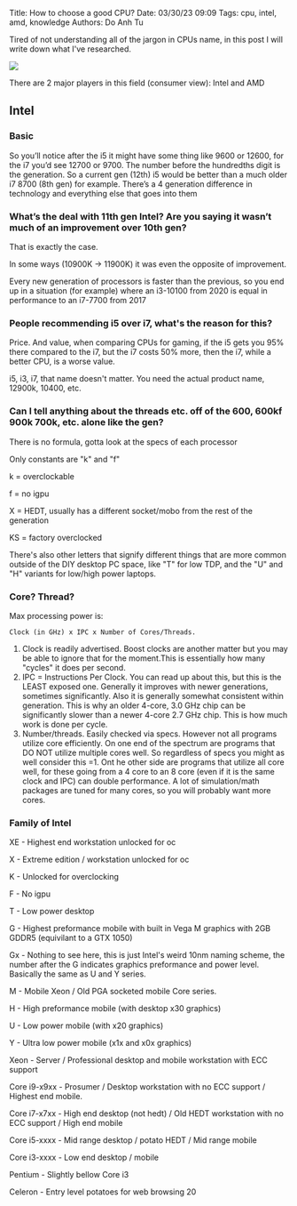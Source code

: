 Title: How to choose a good CPU?
Date: 03/30/23 09:09
Tags: cpu, intel, amd, knowledge
Authors: Do Anh Tu


Tired of not understanding all of the jargon in CPUs name, in this post I will write down what I've researched.

<img src="{static}/static/images/god_cpus.png" />

There are 2 major players in this field (consumer view): Intel and AMD


## Intel

### Basic

So you’ll notice after the i5 it might have some thing like 9600 or 12600, for the i7 you’d see 12700 or 9700. 
The number before the hundredths digit is the generation. 
So a current gen (12th) i5 would be better than a much older i7 8700 (8th gen) for example. 
There’s a 4 generation difference in technology and everything else that goes into them


### What’s the deal with 11th gen Intel? Are you saying it wasn’t much of an improvement over 10th gen?

That is exactly the case.

In some ways (10900K -> 11900K) it was even the opposite of improvement.

Every new generation of processors is faster than the previous, so you end up in a situation (for example) where an i3-10100 from 2020 is equal in performance to an i7-7700 from 2017

### People recommending i5 over i7, what's the reason for this?

Price. And value, when comparing CPUs for gaming, if the i5 gets you 95% there compared to the i7, but the i7 costs 50% more, then the i7, while a better CPU, is a worse value.

i5, i3, i7, that name doesn't matter. You need the actual product name, 12900k, 10400, etc.

### Can I tell anything about the threads etc. off of the 600, 600kf 900k 700k, etc. alone like the gen?

There is no formula, gotta look at the specs of each processor

Only constants are "k" and "f"

k = overclockable

f = no igpu

X = HEDT, usually has a different socket/mobo from the rest of the generation

KS = factory overclocked

There's also other letters that signify different things that are more common outside of the DIY desktop PC space, like "T" for low TDP, and the "U" and "H" variants for low/high power laptops.

### Core? Thread?

Max processing power is:

`Clock (in GHz) x IPC x Number of Cores/Threads.`


1. Clock is readily advertised. Boost clocks are another matter but you may be able to ignore that for the moment.This is essentially how many "cycles" it does per second.  
2. IPC = Instructions Per Clock. You can read up about this, but this is the LEAST exposed one. Generally it improves with newer generations, sometimes significantly. Also it is generally somewhat consistent within generation. This is why an older 4-core, 3.0 GHz chip can be significantly slower than a newer 4-core 2.7 GHz chip. This is how much work is done per cycle.  
3. Number/threads. Easily checked via specs. However not all programs utilize core efficiently. On one end of the spectrum are programs that DO NOT utilize multiple cores well. So regardless of specs you might as well consider this =1. Ont he other side are programs that utilize all core well, for these going from a 4 core to an 8 core (even if it is the same clock and IPC) can double performance. A lot of simulation/math packages are tuned for many cores, so you will probably want more cores.

### Family of Intel

XE - Highest end workstation unlocked for oc

X - Extreme edition / workstation unlocked for oc

K - Unlocked for overclocking

F - No igpu

T - Low power desktop

G - Highest preformance mobile with built in Vega M graphics with 2GB GDDR5 (equivilant to a GTX 1050)

Gx - Nothing to see here, this is just Intel's weird 10nm naming scheme, the number after the G indicates graphics preformance and power level. Basically the same as U and Y series.

M - Mobile Xeon / Old PGA socketed mobile Core series.

H - High preformance mobile (with desktop x30 graphics)

U - Low power mobile (with x20 graphics)

Y - Ultra low power mobile (x1x and x0x graphics)

Xeon - Server / Professional desktop and mobile workstation with ECC support

Core i9-x9xx - Prosumer / Desktop workstation with no ECC support / Highest end mobile.

Core i7-x7xx - High end desktop (not hedt) / Old HEDT workstation with no ECC support / High end mobile

Core i5-xxxx - Mid range desktop / potato HEDT / Mid range mobile

Core i3-xxxx - Low end desktop / mobile

Pentium - Slightly bellow Core i3

Celeron - Entry level potatoes for web browsing
20


